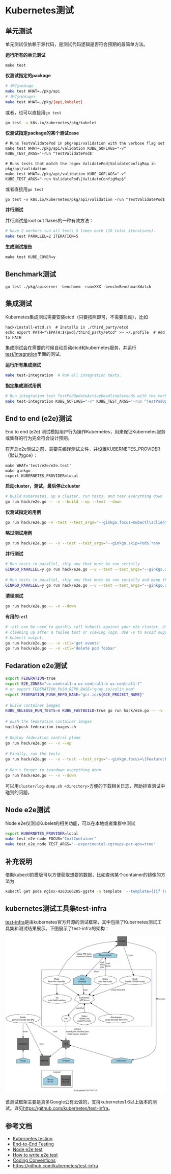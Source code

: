 # Kubernetes测试

## 单元测试

单元测试仅依赖于源代码，是测试代码逻辑是否符合预期的最简单方法。

**运行所有的单元测试**

```
make test
```

**仅测试指定的package**

```sh
# 单个package
make test WHAT=./pkg/api
# 多个packages
make test WHAT=./pkg/{api,kubelet} 
```

或者，也可以直接用`go test`

```sh
go test -v k8s.io/kubernetes/pkg/kubelet
```

**仅测试指定package的某个测试case**

```
# Runs TestValidatePod in pkg/api/validation with the verbose flag set
make test WHAT=./pkg/api/validation KUBE_GOFLAGS="-v" KUBE_TEST_ARGS='-run ^TestValidatePod$'

# Runs tests that match the regex ValidatePod|ValidateConfigMap in pkg/api/validation
make test WHAT=./pkg/api/validation KUBE_GOFLAGS="-v" KUBE_TEST_ARGS="-run ValidatePod\|ValidateConfigMap$"
```

或者直接用`go test`

```
go test -v k8s.io/kubernetes/pkg/api/validation -run ^TestValidatePod$
```

**并行测试**

并行测试是root out flakes的一种有效方法：

```sh
# Have 2 workers run all tests 5 times each (10 total iterations).
make test PARALLEL=2 ITERATION=5
```

**生成测试报告**

```
make test KUBE_COVER=y
```

## Benchmark测试

```
go test ./pkg/apiserver -benchmem -run=XXX -bench=BenchmarkWatch
```

## 集成测试

Kubernetes集成测试需要安装etcd（只要按照即可，不需要启动），比如

```
hack/install-etcd.sh  # Installs in ./third_party/etcd
echo export PATH="\$PATH:$(pwd)/third_party/etcd" >> ~/.profile  # Add to PATH
```

集成测试会在需要的时候自动启动etcd和kubernetes服务，并运行[test/integration](https://github.com/kubernetes/kubernetes/tree/master/test/integration)里面的测试。

**运行所有集成测试**

```sh
make test-integration  # Run all integration tests.
```

**指定集成测试用例**

```sh
# Run integration test TestPodUpdateActiveDeadlineSeconds with the verbose flag set.
make test-integration KUBE_GOFLAGS="-v" KUBE_TEST_ARGS="-run ^TestPodUpdateActiveDeadlineSeconds$"
```

## End to end (e2e)测试

End to end (e2e) 测试模拟用户行为操作Kubernetes，用来保证Kubernetes服务或集群的行为完全符合设计预期。

在开启e2e测试之前，需要先编译测试文件，并设置KUBERNETES_PROVIDER（默认为gce）：

```
make WHAT='test/e2e/e2e.test'
make ginkgo
export KUBERNETES_PROVIDER=local
```

**启动cluster，测试，最后停止cluster**

```sh
# build Kubernetes, up a cluster, run tests, and tear everything down
go run hack/e2e.go -- -v --build --up --test --down
```

**仅测试指定的用例**

```sh
go run hack/e2e.go -v -test --test_args='--ginkgo.focus=Kubectl\sclient\s\[k8s\.io\]\sKubectl\srolling\-update\sshould\ssupport\srolling\-update\sto\ssame\simage\s\[Conformance\]$'
```

**略过测试用例**

```sh
go run hack/e2e.go -- -v --test --test_args="--ginkgo.skip=Pods.*env
```

**并行测试**

```sh
# Run tests in parallel, skip any that must be run serially
GINKGO_PARALLEL=y go run hack/e2e.go --v --test --test_args="--ginkgo.skip=\[Serial\]"

# Run tests in parallel, skip any that must be run serially and keep the test namespace if test failed
GINKGO_PARALLEL=y go run hack/e2e.go --v --test --test_args="--ginkgo.skip=\[Serial\] --delete-namespace-on-failure=false"
```

**清理测试**

```sh
go run hack/e2e.go -- -v --down
```

**有用的`-ctl`**

```sh
# -ctl can be used to quickly call kubectl against your e2e cluster. Useful for
# cleaning up after a failed test or viewing logs. Use -v to avoid suppressing
# kubectl output.
go run hack/e2e.go -- -v -ctl='get events'
go run hack/e2e.go -- -v -ctl='delete pod foobar'
```

## Fedaration e2e测试

```sh
export FEDERATION=true
export E2E_ZONES="us-central1-a us-central1-b us-central1-f"
# or export FEDERATION_PUSH_REPO_BASE="quay.io/colin_hom"
export FEDERATION_PUSH_REPO_BASE="gcr.io/${GCE_PROJECT_NAME}"

# build container images
KUBE_RELEASE_RUN_TESTS=n KUBE_FASTBUILD=true go run hack/e2e.go -- -v -build

# push the federation container images
build/push-federation-images.sh

# Deploy federation control plane
go run hack/e2e.go -- -v --up

# Finally, run the tests
go run hack/e2e.go -- -v --test --test_args="--ginkgo.focus=\[Feature:Federation\]"

# Don't forget to teardown everything down
go run hack/e2e.go -- -v --down
```

可以用`cluster/log-dump.sh <directory>`方便的下载相关日志，帮助排查测试中碰到的问题。

## Node e2e测试

Node e2e仅测试Kubelet的相关功能，可以在本地或者集群中测试

```sh
export KUBERNETES_PROVIDER=local
make test-e2e-node FOCUS="InitContainer"
make test_e2e_node TEST_ARGS="--experimental-cgroups-per-qos=true"
```

## 补充说明

借助kubectl的模版可以方便获取想要的数据，比如查询某个container的镜像的方法为

```sh
kubectl get pods nginx-4263166205-ggst4 -o template '--template={{if (exists . "status" "containerStatuses")}}{{range .status.containerStatuses}}{{if eq .name "nginx"}}{{.image}}{{end}}{{end}}{{end}}'
```

## kubernetes测试工具集test-infra

[test-infra](https://github.com/kubernetes/test-infra)是由kubernetes官方开源的测试框架，其中包括了Kubernetes测试工具集和测试结果展示。下图展示了test-infra的架构：

![test-infra架构图（图片来自官方GitHub）](../images/kubernetes-test-architecture.jpg)



该测试框架主要是真多Google公有云做的，支持kubernetes1.6以上版本的测试。详见<https://github.com/kubernetes/test-infra>。

## 参考文档

* [Kubernetes testing](https://github.com/kubernetes/community/blob/master/contributors/devel/testing.md)
* [End-to-End Testing](https://github.com/kubernetes/community/blob/master/contributors/devel/e2e-tests.md)
* [Node e2e test](https://github.com/kubernetes/community/blob/master/contributors/devel/e2e-node-tests.md)
* [How to write e2e test](https://github.com/kubernetes/community/blob/master/contributors/devel/writing-good-e2e-tests.md)
* [Coding Conventions](https://github.com/kubernetes/community/blob/master/contributors/devel/coding-conventions.md#testing-conventions)
* https://github.com/kubernetes/test-infra
